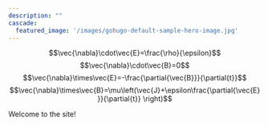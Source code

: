 ```yaml
---
description: ""
cascade:
  featured_image: '/images/gohugo-default-sample-hero-image.jpg'
---
```


$$\vec{\nabla}\cdot\vec{E}=\frac{\rho}{\epsilon}$$
$$\vec{\nabla}\cdot\vec{B}=0$$
$$\vec{\nabla}\times\vec{E}=-\frac{\partial{\vec{B}}}{\partial{t}}$$
$$\vec{\nabla}\times\vec{B}=\mu\left(\vec{J}+\epsilon\frac{\partial{\vec{E}}}{\partial{t}} \right)$$

Welcome to the site!
